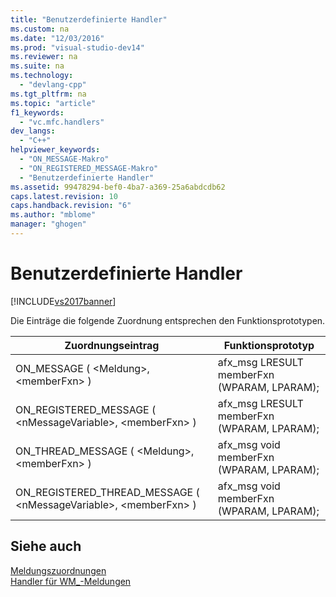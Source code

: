 ```yaml
---
title: "Benutzerdefinierte Handler"
ms.custom: na
ms.date: "12/03/2016"
ms.prod: "visual-studio-dev14"
ms.reviewer: na
ms.suite: na
ms.technology: 
  - "devlang-cpp"
ms.tgt_pltfrm: na
ms.topic: "article"
f1_keywords: 
  - "vc.mfc.handlers"
dev_langs: 
  - "C++"
helpviewer_keywords: 
  - "ON_MESSAGE-Makro"
  - "ON_REGISTERED_MESSAGE-Makro"
  - "Benutzerdefinierte Handler"
ms.assetid: 99478294-bef0-4ba7-a369-25a6abdcdb62
caps.latest.revision: 10
caps.handback.revision: "6"
ms.author: "mblome"
manager: "ghogen"
---
```

# Benutzerdefinierte Handler
[!INCLUDE[vs2017banner](../../assembler/inline/includes/vs2017banner.md)]

Die Einträge die folgende Zuordnung entsprechen den Funktionsprototypen.  
  
|Zuordnungseintrag|Funktionsprototyp|  
|-----------------------|-----------------------|  
|ON\_MESSAGE \( \<Meldung\>, \<memberFxn\> \)|afx\_msg LRESULT memberFxn \(WPARAM, LPARAM\);|  
|ON\_REGISTERED\_MESSAGE \( \<nMessageVariable\>, \<memberFxn\> \)|afx\_msg LRESULT memberFxn \(WPARAM, LPARAM\);|  
|ON\_THREAD\_MESSAGE \( \<Meldung\>, \<memberFxn\> \)|afx\_msg void memberFxn \(WPARAM, LPARAM\);|  
|ON\_REGISTERED\_THREAD\_MESSAGE \( \<nMessageVariable\>, \<memberFxn\> \)|afx\_msg void memberFxn \(WPARAM, LPARAM\);|  
  
## Siehe auch  
 [Meldungszuordnungen](../../mfc/reference/message-maps-mfc.md)   
 [Handler für WM\_\-Meldungen](../../mfc/reference/handlers-for-wm-messages.md)